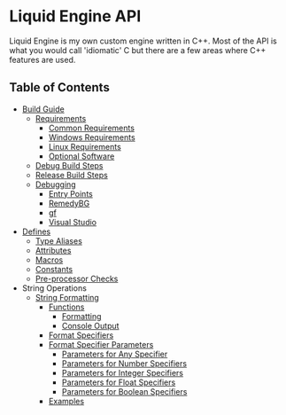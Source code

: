 <!--
 * Description:  Liquid Engine API Documentation Table of Contents
 * Author:       Alicia Amarilla (smushyaa@gmail.com)
 * File Created: July 19, 2023
-->

# Liquid Engine API

Liquid Engine is my own custom engine written in C++.
Most of the API is what you would call 'idiomatic' C but
there are a few areas where C++ features are used.

## Table of Contents
- [Build Guide](../BUILD.md)
    - [Requirements](../BUILD.md#requirements)
        - [Common Requirements](../BUILD.md#common-requirements)
        - [Windows Requirements](../BUILD.md#windows-requirements)
        - [Linux Requirements](../BUILD.md#linux-requirements)
        - [Optional Software](../BUILD.md#optional-software)
    - [Debug Build Steps](../BUILD.md#debug-build-steps)
    - [Release Build Steps](../BUILD.md#release-build-steps)
    - [Debugging](../BUILD.md#debugging)
        - [Entry Points](../BUILD.md#entry-points)
        - [RemedyBG](../BUILD.md#remedybg)
        - [gf](../BUILD.md#gf)
        - [Visual Studio](../BUILD.md#visual-studio)
- [Defines](./defines.md)
    - [Type Aliases](./defines.md#type-aliases)
    - [Attributes](./defines.md#attributes)
    - [Macros](./defines.md#macros)
    - [Constants](./defines.md#constants)
    - [Pre-processor Checks](./defines.md#pre-processor-checks)
- String Operations
    - [String Formatting](./format.md)
        - [Functions](./format.md#functions)
            - [Formatting](./format.md#formatting)
            - [Console Output](./format.md#console-output)
        - [Format Specifiers](./format.md#format-specifiers)
        - [Format Specifier Parameters](./format.md#format-specifier-parameters)
            - [Parameters for Any Specifier](./format.md#parameters-for-any-specifier)
            - [Parameters for Number Specifiers](./format.md#parameters-for-number-specifiers)
            - [Parameters for Integer Specifiers](./format.md#parameters-for-integer-specifiers)
            - [Parameters for Float Specifiers](./format.md#parameters-for-float-specifiers)
            - [Parameters for Boolean Specifiers](./format.md#parameters-for-boolean-specifiers)
        - [Examples](./format.md#examples)

